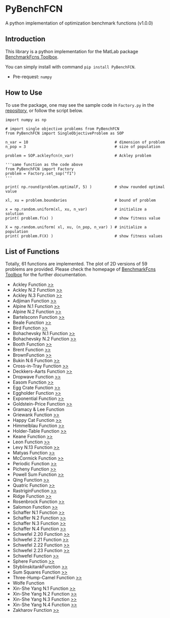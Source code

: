 # PyBenchFCN

A python implementation of optimization benchmark functions (v1.0.0)

## Introduction

This library is a python implementation for the MatLab package [BenchmarkFcns Toolbox](http://benchmarkfcns.xyz/).

You can simply install with command ```pip install PyBenchFCN```.
- Pre-request: ```numpy```

## How to Use

To use the package, one may see the sample code in ```Factory.py``` in the [repository](https://github.com/Y1fanHE/PyBenchFCN), or follow the script below.

```
import numpy as np

# import single objective problems from PyBenchFCN
from PyBenchFCN import SingleObjectiveProblem as SOP

n_var = 10                                      # dimension of problem
n_pop = 3                                       # size of population

problem = SOP.ackleyfcn(n_var)                  # Ackley problem

'''same function as the code above
from PyBenchFCN import Factory
problem = Factory.set_sop("f1")
'''

print( np.round(problem.optimalF, 5) )          # show rounded optimal value

xl, xu = problem.boundaries                     # bound of problem

x = np.random.uniform(xl, xu, n_var)            # initialize a solution
print( problem.f(x) )                           # show fitness value

X = np.random.uniform( xl, xu, (n_pop, n_var) ) # initialize a population
print( problem.F(X) )                           # show fitness values
```

## List of Functions

Totally, 61 functions are implemented. The plot of 2D versions of 59 problems are provided. Please check the homepage of [BenchmarkFcns Toolbox](http://benchmarkfcns.xyz/) for the further documentation.

- Ackley Function [>>](./FitnessLandScape.md#ackley-function)
- Ackley N.2 Function [>>](./FitnessLandScape.md#ackley-n2-function)
- Ackley N.3 Function [>>](./FitnessLandScape.md#ackley-n3-function)
- Adjiman Function [>>](./FitnessLandScape.md#adjiman-function)
- Alpine N.1 Function [>>](./FitnessLandScape.md#alpine-n1-function)
- Alpine N.2 Function [>>](./FitnessLandScape.md#alpine-n2-function)
- Bartelsconn Function [>>](./FitnessLandScape.md#bartelsconn-function)
- Beale Function [>>](./FitnessLandScape.md#beale-function)
- Bird Function [>>](./FitnessLandScape.md#bird-function)
- Bohachevsky N.1 Function [>>](./FitnessLandScape.md#bohachevsky-n1-function)
- Bohachevsky N.2 Function [>>](./FitnessLandScape.md#bohachevsky-n2-function)
- Booth Function [>>](./FitnessLandScape.md#booth-function)
- Brent Function [>>](./FitnessLandScape.md#brent-function)
- BrownFunction [>>](./FitnessLandScape.md#brown-function)
- Bukin N.6 Function [>>](./FitnessLandScape.md#bukin-n6-function)
- Cross-in-Tray Function [>>](./FitnessLandScape.md#cross-in-tray-function)
- Deckkers-Aarts Function [>>](./FitnessLandScape.md#deckkers-aarts-function)
- Dropwave Function [>>](./FitnessLandScape.md#dropwave-function)
- Easom Function [>>](./FitnessLandScape.md#easom-function)
- Egg Crate Function [>>](./FitnessLandScape.md#egg-crate-function)
- Eggholder Function [>>](./FitnessLandScape.md#eggholder-function)
- Exponential Function [>>](./FitnessLandScape.md#exponential-function)
- Goldstein-Price Function [>>](./FitnessLandScape.md#goldstein-price-function)
- Gramacy & Lee Function
- Griewank Function [>>](./FitnessLandScape.md#griewank-function)
- Happy Cat Function [>>](./FitnessLandScape.md#happy-cat-function)
- Himmelblau Function [>>](./FitnessLandScape.md#himmelblau-function)
- Holder-Table Function [>>](./FitnessLandScape.md#holder-table-function)
- Keane Function [>>](./FitnessLandScape.md#keane-function)
- Leon Function [>>](./FitnessLandScape.md#leon-function)
- Levy N.13 Function [>>](./FitnessLandScape.md#levi-n13-function)
- Matyas Function [>>](./FitnessLandScape.md#matyas-function)
- McCormick Function [>>](./FitnessLandScape.md#mccormick-function)
- Periodic Function [>>](./FitnessLandScape.md#periodic-function)
- Picheny Function [>>](./FitnessLandScape.md#picheny-function)
- Powell Sum Function [>>](./FitnessLandScape.md#powell-sum-function)
- Qing Function [>>](./FitnessLandScape.md#qing-function)
- Quatric Function [>>](./FitnessLandScape.md#quartic-function)
- RastriginFunction [>>](./FitnessLandScape.md#rastrigin-function)
- Ridge Function [>>](./FitnessLandScape.md#ridge-function)
- Rosenbrock Function [>>](./FitnessLandScape.md#rosenbrock-function)
- Salomon Function [>>](./FitnessLandScape.md#salomon-function)
- Schaffer N.1 Function [>>](./FitnessLandScape.md#schaffer-n1-function)
- Schaffer N.2 Function [>>](./FitnessLandScape.md#schaffer-n2-function)
- Schaffer N.3 Function [>>](./FitnessLandScape.md#schaffer-n3-function)
- Schaffer N.4 Function [>>](./FitnessLandScape.md#schaffer-n4-function)
- Schwefel 2.20 Function [>>](./FitnessLandScape.md#schwefel-220-function)
- Schwefel 2.21 Function [>>](./FitnessLandScape.md#schwefel-221-function)
- Schwefel 2.22 Function [>>](./FitnessLandScape.md#schwefel-222-function)
- Schwefel 2.23 Function [>>](./FitnessLandScape.md#schwefel-223-function)
- Schwefel Function [>>](./FitnessLandScape.md#schwefel-function)
- Sphere Function [>>](./FitnessLandScape.md#sphere-function)
- StyblinskitankFunction [>>](./FitnessLandScape.md#styblinskitank-function)
- Sum Squares Function [>>](./FitnessLandScape.md#sum-squares-function)
- Three-Hump-Camel Function [>>](./FitnessLandScape.md#three-hump-camel-function)
- Wolfe Function
- Xin-She Yang N.1 Function [>>](./FitnessLandScape.md#xin-she-yang-n1-function)
- Xin-She Yang N.2 Function [>>](./FitnessLandScape.md#xin-she-yang-n2-function)
- Xin-She Yang N.3 Function [>>](./FitnessLandScape.md#xin-she-yang-n3-function)
- Xin-She Yang N.4 Function [>>](./FitnessLandScape.md#xin-she-yang-n4-function)
- Zakharov Function [>>](./FitnessLandScape.md#zakharov-function)
